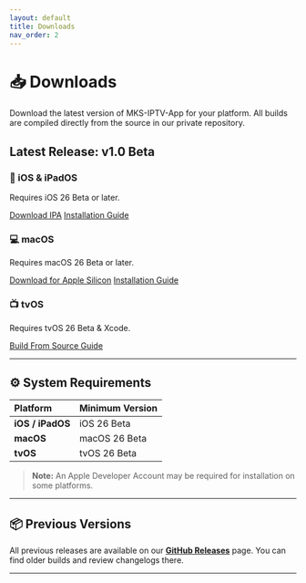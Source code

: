 ```yaml
---
layout: default
title: Downloads
nav_order: 2
---
```


# 📥 Downloads

Download the latest version of MKS-IPTV-App for your platform. All builds are compiled directly from the source in our private repository.

## Latest Release: v1.0 Beta

<div class="download-grid">
  <div class="download-card">
    <h3><span role="img" aria-label="iOS & iPadOS">📱</span> iOS & iPadOS</h3>
    <p>Requires iOS 26 Beta or later.</p>
    <a href="https://github.com/MKS2508/MKS-IPTV-App/releases/download/v1.0.0-alpha/ios_pre_mks-multiplatform-iptv.ipa" class="btn">Download IPA</a>
    <a href="installation.md#ios-installation-altstore-method" class="btn-secondary">Installation Guide</a>
  </div>
  <div class="download-card">
    <h3><span role="img" aria-label="macOS">💻</span> macOS</h3>
    <p>Requires macOS 26 Beta or later.</p>
    <a href="https://github.com/MKS2508/MKS-IPTV-App/releases/download/v1.0.0-alpha/mac-os-arm64_pre_mks-multiplatform-iptv.app.zip" class="btn">Download for Apple Silicon</a>
    <a href="installation.md#macos-installation" class="btn-secondary">Installation Guide</a>
  </div>
  <div class="download-card">
    <h3><span role="img" aria-label="tvOS">📺</span> tvOS</h3>
    <p>Requires tvOS 26 Beta & Xcode.</p>
    <a href="installation.md#tvos-installation" class="btn">Build From Source Guide</a>
  </div>
</div>

---

## ⚙️ System Requirements

| Platform | Minimum Version |
|:---|:---|
| **iOS / iPadOS** | iOS 26 Beta |
| **macOS** | macOS 26 Beta |
| **tvOS** | tvOS 26 Beta |

> **Note:** An Apple Developer Account may be required for installation on some platforms.

---

## 📦 Previous Versions

All previous releases are available on our [**GitHub Releases**](https://github.com/MKS2508/MKS-IPTV-App/releases) page. You can find older builds and review changelogs there.

---


